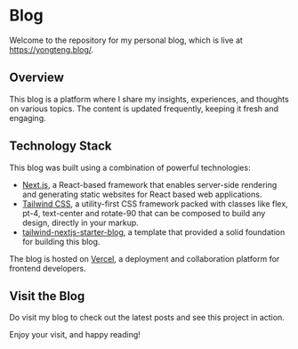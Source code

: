 # Blog

Welcome to the repository for my personal blog, which is live at https://yongteng.blog/.

## Overview

This blog is a platform where I share my insights, experiences, and thoughts on various topics. The content is updated frequently, keeping it fresh and engaging.

## Technology Stack

This blog was built using a combination of powerful technologies:

- [Next.js](https://nextjs.org/), a React-based framework that enables server-side rendering and generating static websites for React based web applications.
- [Tailwind CSS](https://tailwindcss.com/), a utility-first CSS framework packed with classes like flex, pt-4, text-center and rotate-90 that can be composed to build any design, directly in your markup.
- [tailwind-nextjs-starter-blog](https://github.com/timlrx/tailwind-nextjs-starter-blog), a template that provided a solid foundation for building this blog.

The blog is hosted on [Vercel](https://vercel.com/), a deployment and collaboration platform for frontend developers.

## Visit the Blog

Do visit my blog to check out the latest posts and see this project in action.

Enjoy your visit, and happy reading!
